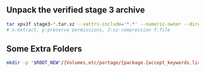 ## Unpack the verified stage 3 archive



```bash
tar xpvJf stage3-*.tar.xz --xattrs-include='*.*' --numeric-owner --directory /mnt/gentoo
# x:extract, p:preserve permissions, J:xz-compression f:file

```

## Some Extra Folders

```bash
mkdir -p "$ROOT_NEW"/{Volumes,etc/portage/{package.{accept_keywords,license,mask,unmask,use,env},repos.conf},opt/{bin,scripts,local/{bin,scripts,config/rc/bash}}}
```



## 
